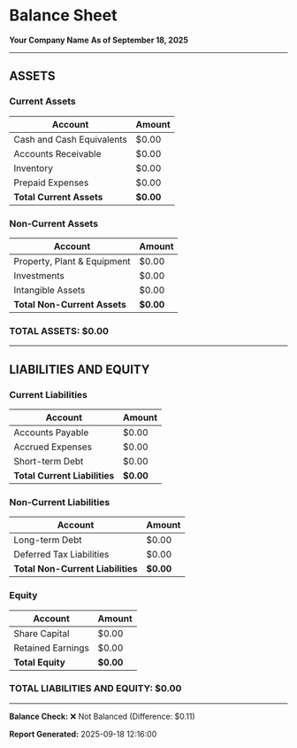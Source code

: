 # Balance Sheet
**Your Company Name**
**As of September 18, 2025**

---

## ASSETS

### Current Assets
| Account | Amount |
|---------|--------|
| Cash and Cash Equivalents | $0.00 |
| Accounts Receivable | $0.00 |
| Inventory | $0.00 |
| Prepaid Expenses | $0.00 |
| **Total Current Assets** | **$0.00** |

### Non-Current Assets
| Account | Amount |
|---------|--------|
| Property, Plant & Equipment | $0.00 |
| Investments | $0.00 |
| Intangible Assets | $0.00 |
| **Total Non-Current Assets** | **$0.00** |

### **TOTAL ASSETS: $0.00**

---

## LIABILITIES AND EQUITY

### Current Liabilities
| Account | Amount |
|---------|--------|
| Accounts Payable | $0.00 |
| Accrued Expenses | $0.00 |
| Short-term Debt | $0.00 |
| **Total Current Liabilities** | **$0.00** |

### Non-Current Liabilities
| Account | Amount |
|---------|--------|
| Long-term Debt | $0.00 |
| Deferred Tax Liabilities | $0.00 |
| **Total Non-Current Liabilities** | **$0.00** |

### Equity
| Account | Amount |
|---------|--------|
| Share Capital | $0.00 |
| Retained Earnings | $0.00 |
| **Total Equity** | **$0.00** |

### **TOTAL LIABILITIES AND EQUITY: $0.00**

---

**Balance Check:** ❌ Not Balanced (Difference: $0.11)

**Report Generated:** 2025-09-18 12:16:00